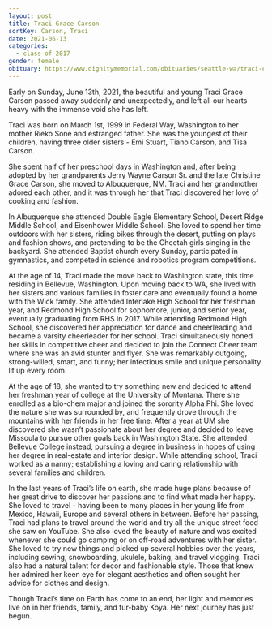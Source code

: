 ```yaml
---
layout: post
title: Traci Grace Carson
sortKey: Carson, Traci
date: 2021-06-13
categories:
  - class-of-2017
gender: female
obituary: https://www.dignitymemorial.com/obituaries/seattle-wa/traci-carson-10236669
---
```

Early on Sunday, June 13th, 2021, the beautiful and young Traci Grace Carson passed away suddenly and unexpectedly, and left all our hearts heavy with the immense void she has left.

Traci was born on March 1st, 1999 in Federal Way, Washington to her mother Rieko Sone and estranged father. She was the youngest of their children, having three older sisters - Emi Stuart, Tiano Carson, and Tisa Carson.

She spent half of her preschool days in Washington and, after being adopted by her grandparents Jerry Wayne Carson Sr. and the late Christine Grace Carson, she moved to Albuquerque, NM. Traci and her grandmother adored each other, and it was through her that Traci discovered her love of cooking and fashion.

In Albuquerque she attended Double Eagle Elementary School, Desert Ridge Middle School, and Eisenhower Middle School. She loved to spend her time outdoors with her sisters, riding bikes through the desert, putting on plays and fashion shows, and pretending to be the Cheetah girls singing in the backyard. She attended Baptist church every Sunday, participated in gymnastics, and competed in science and robotics program competitions.

At the age of 14, Traci made the move back to Washington state, this time residing in Bellevue, Washington. Upon moving back to WA, she lived with her sisters and various families in foster care and eventually found a home with the Wick family. She attended Interlake High School for her freshman year, and Redmond High School for sophomore, junior, and senior year, eventually graduating from RHS in 2017. While attending Redmond High School, she discovered her appreciation for dance and cheerleading and became a varsity cheerleader for her school. Traci simultaneously honed her skills in competitive cheer and decided to join the Connect Cheer team where she was an avid stunter and flyer. She was remarkably outgoing, strong-willed, smart, and funny; her infectious smile and unique personality lit up every room.

At the age of 18, she wanted to try something new and decided to attend her freshman year of college at the University of Montana. There she enrolled as a bio-chem major and joined the sorority Alpha Phi. She loved the nature she was surrounded by, and frequently drove through the mountains with her friends in her free time. After a year at UM she discovered she wasn’t passionate about her degree and decided to leave Missoula to pursue other goals back in Washington State. She attended Bellevue College instead, pursuing a degree in business in hopes of using her degree in real-estate and interior design. While attending school, Traci worked as a nanny; establishing a loving and caring relationship with several families and children.

In the last years of Traci’s life on earth, she made huge plans because of her great drive to discover her passions and to find what made her happy. She loved to travel - having been to many places in her young life from Mexico, Hawaii, Europe and several others in between. Before her passing, Traci had plans to travel around the world and try all the unique street food she saw on YouTube. She also loved the beauty of nature and was excited whenever she could go camping or on off-road adventures with her sister. She loved to try new things and picked up several hobbies over the years, including sewing, snowboarding, ukulele, baking, and travel vlogging. Traci also had a natural talent for decor and fashionable style. Those that knew her admired her keen eye for elegant aesthetics and often sought her advice for clothes and design.

Though Traci’s time on Earth has come to an end, her light and memories live on in her friends, family, and fur-baby Koya. Her next journey has just begun.

<!--EndFragment-->